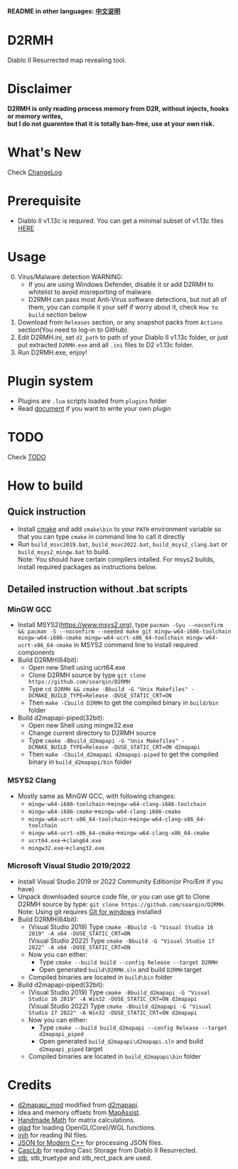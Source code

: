 **README in other languages: [中文说明](contrib/zhCN/README.md)**

# D2RMH
Diablo II Resurrected map revealing tool.

# Disclaimer
**D2RMH is only reading process memory from D2R, without injects, hooks or memory writes,  
but I do not guarentee that it is totally ban-free, use at your own risk.**

# What's New
Check [ChangeLog](doc/ChangeLog.md)

# Prerequisite
* Diablo II v1.13c is required. You can get a minimal subset of v1.13c files [HERE](https://archive.org/details/diablo-ii-1.13c-minimal.-7z)

# Usage
0. Virus/Malware detection WARNING:  
   * If you are using Windows Defender, disable it or add D2RMH to whitelist to avoid misreporting of malware.
   * D2RMH can pass most Anti-Virus software detections, but not all of them, you can compile it your self if worry about it, check `How to build` section below
1. Download from `Releases` section, or any snapshot packs from `Actions` section(You need to log-in to GitHub). 
2. Edit D2RMH.ini, set `d2_path` to path of your Diablo II v1.13c folder,
   or just put extracted `D2RMH.exe` and all `.ini` files to D2 v1.13c folder.
3. Run D2RMH.exe, enjoy!

# Plugin system
* Plugins are `.lua` scripts loaded from `plugins` folder
* Read [document](doc/Plugin.md) if you want to write your own plugin

# TODO
Check [TODO](doc/TODO.md)

# How to build
## Quick instruction
* Install [cmake](https://www.cmake.org/) and add `cmake\bin` to your `PATH` environment variable so that you can type `cmake` in command line to call it directly
* Run `build_msvc2019.bat`, `build_msvc2022.bat`, `build_msys2_clang.bat` or `build_msys2_mingw.bat` to build.  
  Note: You should have certain compilers intalled. For msys2 builds, install required packages as instructions below.
## Detailed instruction without .bat scripts 
### MinGW GCC
* Install MSYS2(https://www.msys2.org), type `pacman -Syu --noconfirm && pacman -S --noconfirm --needed make git mingw-w64-i686-toolchain mingw-w64-i686-cmake mingw-w64-ucrt-x86_64-toolchain mingw-w64-ucrt-x86_64-cmake` in MSYS2 command line to install required components
* Build D2RMH(64bit):
  * Open new Shell using ucrt64.exe
  * Clone D2RMH source by type `git clone https://github.com/soarqin/D2RMH`
  * Type `cd D2RMH && cmake -Bbuild -G "Unix Makefiles" -DCMAKE_BUILD_TYPE=Release -DUSE_STATIC_CRT=ON`
  * Then `make -Cbuild D2RMH` to get the compiled binary in `build/bin` folder
* Build d2mapapi-piped(32bit):
  * Open new Shell using mingw32.exe
  * Change current directory to D2RMH source
  * Type `cmake -Bbuild_d2mapapi -G "Unix Makefiles" -DCMAKE_BUILD_TYPE=Release -DUSE_STATIC_CRT=ON d2mapapi`
  * Then `make -Cbuild_d2mapapi d2mapapi-piped` to get the compiled binary in `build_d2mapapi/bin` folder
### MSYS2 Clang
* Mostly same as MinGW GCC, with following changes:
  * `mingw-w64-i686-toolchain`->`mingw-w64-clang-i686-toolchain`
  * `mingw-w64-i686-cmake`->`mingw-w64-clang-i686-cmake`
  * `mingw-w64-ucrt-x86_64-toolchain`->`mingw-w64-clang-x86_64-toolchain`
  * `mingw-w64-ucrt-x86_64-cmake`->`mingw-w64-clang-x86_64-cmake`
  * `ucrt64.exe`->`clang64.exe`
  * `mingw32.exe`->`clang32.exe`
### Microsoft Visual Studio 2019/2022
* Install Visual Studio 2019 or 2022 Community Edition(or Pro/Ent if you have)
* Unpack downloaded source code file, or you can use git to Clone D2RMH source by type: `git clone https://github.com/soarqin/D2RMH`. Note: Using git requires [Git for windows](https://git-scm.com/download/win) installed
* Build D2RMH(64bit):
  * (Visual Studio 2019) Type `cmake -Bbuild -G "Visual Studio 16 2019" -A x64 -DUSE_STATIC_CRT=ON`  
    (Visual Studio 2022) Type `cmake -Bbuild -G "Visual Studio 17 2022" -A x64 -DUSE_STATIC_CRT=ON`
  * Now you can either:
    * Type `cmake --build build --config Release --target D2RMH`
    * Open generated `build\D2RMH.sln` and build `D2RMH` target
  * Compiled binaries are located in `build\bin` folder
* Build d2mapapi-piped(32bit):
  * (Visual Studio 2019) Type `cmake -Bbuild_d2mapapi -G "Visual Studio 16 2019" -A Win32 -DUSE_STATIC_CRT=ON d2mapapi`  
    (Visual Studio 2022) Type `cmake -Bbuild_d2mapapi -G "Visual Studio 17 2022" -A Win32 -DUSE_STATIC_CRT=ON d2mapapi`
  * Now you can either:
    * Type `cmake --build build_d2mapapi --config Release --target d2mapapi_piped`
    * Open generated `build_d2mapapi\d2mapapi.sln` and build `d2mapapi_piped` target
  * Compiled binaries are located in `build_d2mapapi\bin` folder

# Credits
* [d2mapapi_mod](https://github.com/soarqin/d2mapapi_mod) modified from [d2mapapi](https://github.com/jcageman/d2mapapi).
* Idea and memory offsets from [MapAssist](https://github.com/misterokaygo/MapAssist).
* [Handmade Math](https://github.com/HandmadeMath/Handmade-Math) for matrix calculations.
* [glad](https://glad.dav1d.de) for loading OpenGL(Core)/WGL functions.
* [inih](https://github.com/benhoyt/inih) for reading INI files.
* [JSON for Modern C++](https://github.com/nlohmann/json) for processing JSON files.
* [CascLib](https://github.com/ladislav-zezula/CascLib) for reading Casc Storage from Diablo II Resurrected.
* [stb](https://github.com/nothings/stb), stb_truetype and stb_rect_pack are used.
